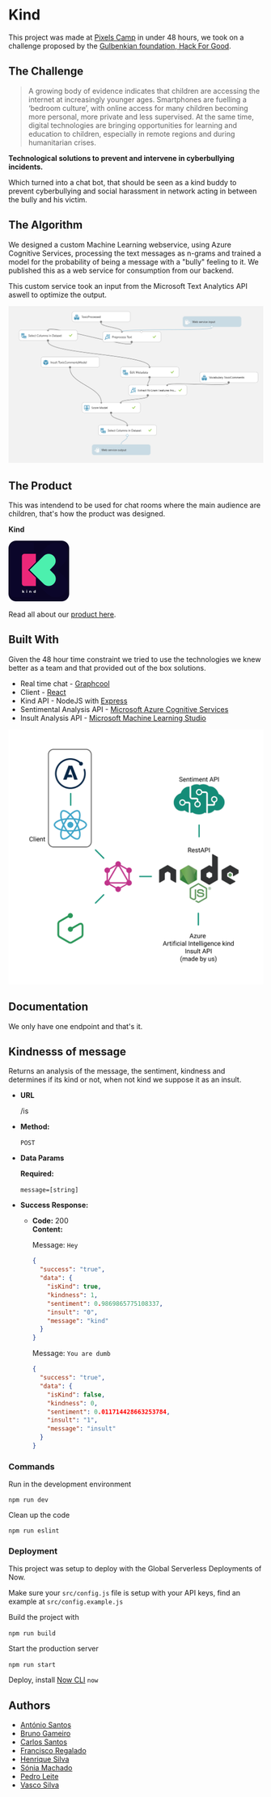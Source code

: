 # Kind

This project was made at [Pixels Camp](https://pixels.camp/) in under 48 hours, we took on a challenge proposed by the [Gulbenkian foundation, Hack For Good](https://gulbenkian.pt/hackforgood/).

## The Challenge

> A growing body of evidence indicates that children are accessing the internet at increasingly younger ages. Smartphones are fuelling a ‘bedroom culture’, with online access for many children becoming more personal, more private and less supervised. At the same time, digital technologies are bringing opportunities for learning and education to children, especially in remote regions and during humanitarian crises.

**Technological solutions to prevent and intervene in cyberbullying incidents.**

Which turned into a chat bot, that should be seen as a kind buddy to prevent cyberbullying and social harassment in network acting in between the bully and his victim.

## The Algorithm

We designed a custom Machine Learning webservice, using Azure Cognitive Services, processing the text messages as n-grams and trained a model for the probability of being a message with a "bully" feeling to it. We published this as a web service for consumption from our backend.

This custom service took an input from the Microsoft Text Analytics API aswell to optimize the output.

![machine-learning](./assets/machine-learning.png)

## The Product

This was intendend to be used for chat rooms where the main audience are children, that's how the product was designed.

**Kind**

![king-logo](./assets/logo.png)

Read all about our [product here](./docs/product.md).

## Built With

Given the 48 hour time constraint we tried to use the technologies we knew better as a team and that provided out of the box solutions.

- Real time chat - [Graphcool](https://github.com/prisma/graphcool-framework)
- Client - [React](https://github.com/facebook/react/)
- Kind API - NodeJS with [Express](https://github.com/expressjs/express)
- Sentimental Analysis API - [Microsoft Azure Cognitive Services](https://azure.microsoft.com/en-us/services/cognitive-services/text-analytics/)
- Insult Analysis API - [Microsoft Machine Learning Studio](https://studio.azureml.net/)

![machine-learning](./assets/structure.png)

## Documentation

We only have one endpoint and that's it.

## **Kindnesss of message**

Returns an analysis of the message, the sentiment, kindness and determines if its kind or not, when not kind we suppose it as an insult.

- **URL**

  /is

- **Method:**

  `POST`

- **Data Params**

  **Required:**

  `message=[string]`

- **Success Response:**

  - **Code:** 200 <br />
    **Content:**

    Message: `Hey`

    ```json
    {
      "success": "true",
      "data": {
        "isKind": true,
        "kindness": 1,
        "sentiment": 0.9869865775108337,
        "insult": "0",
        "message": "kind"
      }
    }
    ```

    Message: `You are dumb`

    ```json
    {
      "success": "true",
      "data": {
        "isKind": false,
        "kindness": 0,
        "sentiment": 0.011714428663253784,
        "insult": "1",
        "message": "insult"
      }
    }
    ```

### Commands

Run in the development environment

```
npm run dev
```

Clean up the code

```
npm run eslint
```

### Deployment

This project was setup to deploy with the Global Serverless Deployments of Now.

Make sure your `src/config.js` file is setup with your API keys, find an example at `src/config.example.js`

Build the project with

`npm run build`

Start the production server

`npm run start`

Deploy, install [Now CLI](https://github.com/zeit/now-cli)
`now`

## Authors

- [António Santos](https://antoniosantos.me)
- [Bruno Gameiro](https://github.com/brunogameiro)
- [Carlos Santos](https://github.com/csantosnapraia)
- [Francisco Regalado](https://github.com/fsfregalado)
- [Henrique Silva](https://github.com/henriquesilva2)
- [Sónia Machado](https://github.com/soniaamachado)
- [Pedro Leite](https://github.com/pleite)
- [Vasco Silva](https://github.com/vascosilvaa)
